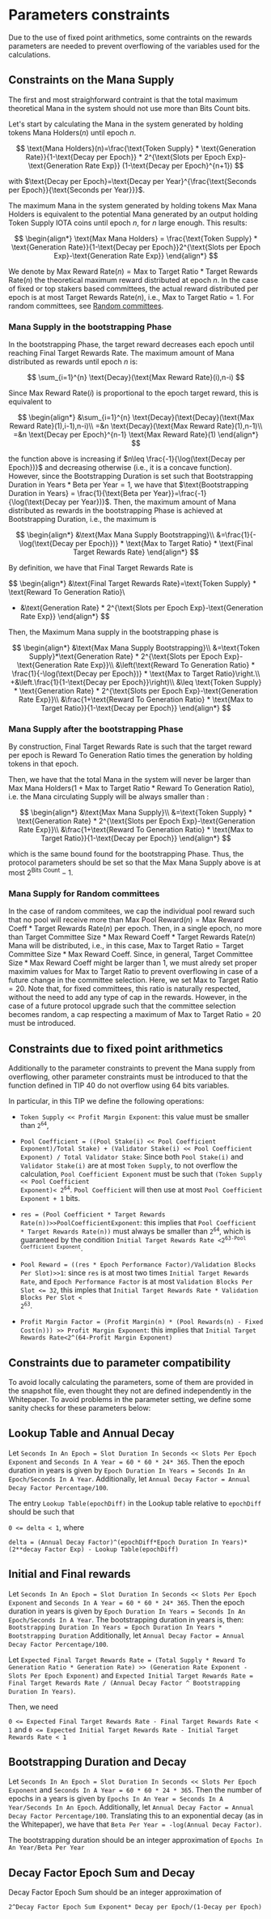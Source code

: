 # Parameters constraints

Due to the use of fixed point arithmetics, some contraints on the rewards parameters are needed to prevent overflowing of the variables used for the calculations.

## Constraints on the Mana Supply

The first and most straighforward contraint is that the total maximum theoretical Mana in the system should not use more than $\text{Bits Count}$ bits.

Let's start by calculating the Mana in the system generated by holding tokens $\text{Mana Holders}(n)$ until epoch $n$.

$$
\text{Mana Holders}(n)=\frac{\text{Token Supply} * \text{Generation Rate}}{1-\text{Decay per Epoch}} * 2^{\text{Slots per Epoch Exp}-\text{Generation Rate Exp}} (1-\text{Decay per Epoch}^{n+1})
$$

with $\text{Decay per Epoch}=\text{Decay per Year}^{\frac{\text{Seconds per Epoch}}{\text{Seconds per Year}}}$.

The maximum Mana in the system generated by holding tokens $\text{Max Mana Holders}$ is equivalent to the potential Mana generated by an output holding $\text{Token Supply}$ IOTA coins until epoch $n$, for $n$ large enough. This results:

$$
\begin{align*}
\text{Max Mana Holders} = \frac{\text{Token Supply} * \text{Generation Rate}}{1-\text{Decay per Epoch}}2^{\text{Slots per Epoch Exp}-\text{Generation Rate Exp}}
\end{align*}
$$

We denote by $\text{Max Reward Rate}(n) = \text{Max to Target Ratio} * \text{Target Rewards Rate}(n)$ the theoretical maximum reward distributed at epoch $n$.
In the case of fixed or top stakers based committees, the actual reward distributed per epoch is at most $\text{Target Rewards Rate}(n)$, i.e., $\text{Max to Target Ratio} = 1$.
For random committees, see [Random committees](#random-committees).

### Mana Supply in the bootstrapping Phase

In the bootstrapping Phase, the target reward decreases each epoch until reaching $\text{Final Target Rewards Rate}$.
The maximum amount of Mana distributed as rewards until epoch $n$ is:

$$
\sum_{i=1}^{n} \text{Decay}(\text{Max Reward Rate}(i),n-i)
$$

Since $\text{Max Reward Rate}(i)$ is proportional to the epoch target reward, this is equivalent to

$$
\begin{align*}
&\sum_{i=1}^{n} \text{Decay}(\text{Decay}(\text{Max Reward Rate}(1),i-1),n-i)\\
=&n \text{Decay}(\text{Max Reward Rate}(1),n-1)\\
=&n \text{Decay per Epoch}^{n-1}  \text{Max Reward Rate}(1)
\end{align*}
$$

the function above is increasing if $n\leq \frac{-1}{\log(\text{Decay per Epoch})}$ and decreasing otherwise (i.e., it is a concave function). However, since the $\text{Bootstrapping Duration}$ is set such that $\text{Bootstrapping Duration in Years}*\text{Beta per Year}=1$, we have that $\text{Bootstrapping Duration in Years} = \frac{1}{\text{Beta per Year}}=\frac{-1}{\log(\text{Decay per Year})}$. Then, the maximum amount of Mana distributed as rewards in the bootstrapping Phase is achieved at $\text{Bootstrapping Duration}$, i.e., the maximum is

$$
\begin{align*}
&\text{Max Mana Supply Bootstrapping}\\
&=\frac{1}{-\log(\text{Decay per Epoch})} * \text{Max to Target Ratio} * \text{Final Target Rewards Rate}
\end{align*}
$$

By definition, we have that $\text{Final Target Rewards Rate}$ is

$$
\begin{align*}
&\text{Final Target Rewards Rate}=\text{Token Supply} * \text{Reward To Generation Ratio}\\
* &\text{Generation Rate} * 2^{\text{Slots per Epoch Exp}-\text{Generation Rate Exp}}
\end{align*}
$$

Then, the Maximum Mana supply in the bootstrapping phase is

$$
\begin{align*}
&\text{Max Mana Supply Bootstrapping}\\
&=\text{Token Supply}*\text{Generation Rate} * 2^{\text{Slots per Epoch Exp}-\text{Generation Rate Exp}}\\
&\left(\text{Reward To Generation Ratio} * \frac{1}{-\log(\text{Decay per Epoch})} * \text{Max to Target Ratio}\right.\\
+&\left.\frac{1}{1-\text{Decay per Epoch}}\right)\\
&\leq \text{Token Supply} * \text{Generation Rate} * 2^{\text{Slots per Epoch Exp}-\text{Generation Rate Exp}}\\
&\frac{1+\text{Reward To Generation Ratio} * \text{Max to Target Ratio}}{1-\text{Decay per Epoch}}
\end{align*}
$$

### Mana Supply after the bootstrapping Phase

By construction, $\text{Final Target Rewards Rate}$ is such that the target reward per epoch is $\text{Reward To Generation Ratio}$ times the generation by holding tokens in that epoch.

Then, we have that the total Mana in the system will never be larger than $\text{Max Mana Holders} (1 + \text{Max to Target Ratio} * \text{Reward To Generation Ratio})$, i.e. the Mana circulating Supply will be always smaller than :

$$
\begin{align*}
&\text{Max Mana Supply}\\
&=\text{Token Supply} * \text{Generation Rate} * 2^{\text{Slots per Epoch Exp}-\text{Generation Rate Exp}}\\
&\frac{1+\text{Reward To Generation Ratio} * \text{Max to Target Ratio}}{1-\text{Decay per Epoch}}
\end{align*}
$$

which is the same bound found for the bootstrapping Phase.
Thus, the protocol parameters should be set so that the $\text{Max Mana Supply}$ above is at most $2^{\text{Bits Count}}-1$.

### Mana Supply for Random committees

In the case of random commitees, we cap the individual pool reward such that no pool will receive more than $\text{Max Pool Reward}(n) = \text{Max Reward Coeff} * \text{Target Rewards Rate}(n)$ per epoch.
Then, in a single epoch, no more than $\text{Target Committee Size} * \text{Max Reward Coeff} * \text{Target Rewards Rate}(n)$ Mana will be distributed, i.e., in this case, $\text{Max to Target Ratio} = \text{Target Committee Size} * \text{Max Reward Coeff}$.
Since, in general, $\text{Target Committee Size} * \text{Max Reward Coeff}$ might be larger than 1, we must alredy set proper maximim values for $\text{Max to Target Ratio}$ to prevent overflowing in case of a future change in the committee selection.
Here, we set $\text{Max to Target Ratio}=20$.
Note that, for fixed committees, this ratio is naturally respected, without the need to add any type of cap in the rewards.
However, in the case of a future protocol upgrade such that the committee selection becomes random, a cap respecting a maximum of $\text{Max to Target Ratio}=20$ must be introduced.

## Constraints due to fixed point arithmetics

Additionally to the parameter constraints to prevent the Mana supply from overflowing, other parameter constraints must be introduced to that the function defined in TIP 40 do not overflow using 64 bits variables.

In particular, in this TIP we define the following operations:
- `Token Supply << Profit Margin Exponent`: this value must be smaller than <code>2<sup>64</sup></code>, 
- `Pool Coefficient = ((Pool Stake(i) << Pool Coefficient Exponent)/Total Stake) + (Validator Stake(i) << Pool Coefficient Exponent) / Total Validator Stake`:
Since both `Pool Stake(i)` and `Validator Stake(i)` are at most `Token Supply`, to not overflow the calculation, `Pool Coefficient Exponent` must be such that <code>(Token Supply << Pool Coefficient Exponent)< 2<sup>64</sup></code>.
`Pool Coefficient` will then use at most `Pool Coefficient Exponent + 1` bits.
- `res = (Pool Coefficient * Target Rewards Rate(n))>>PoolCoefficientExponent`: this implies that `Pool Coefficient * Target Rewards Rate(n))` must always be smaller than <code>2<sup>64</sup></code>, which is guaranteed by the condition <code>Initial Target Rewards Rate <2<sup>63-Pool Coefficient Exponent</sup></code>.
- `Pool Reward = ((res * Epoch Performance Factor)/Validation Blocks Per Slot)>>1`: since `res` is at most two times `Initial Target Rewards Rate`, and `Epoch Performance Factor` is at most `Validation Blocks Per Slot <= 32`, this imples that <code>Initial Target Rewards Rate * Validation Blocks Per Slot < 2<sup>63</sup></code>.

- `Profit Margin Factor = (Profit Margin(n) * (Pool Rewards(n) - Fixed Cost(n))) >> Profit Margin Exponent`: this implies that `Initial Target Rewards Rate<2^(64-Profit Margin Exponent) `

## Constraints due to parameter compatibility

To avoid locally calculating the parameters, some of them are provided in the snapshot file, even thought they not are defined independently in the Whitepaper.
To avoid problems in the parameter setting, we define some sanity checks for these parameters below:

## Lookup Table and Annual Decay

Let `Seconds In An Epoch = Slot Duration In Seconds << Slots Per Epoch Exponent` and `Seconds In A Year = 60 * 60 * 24* 365`.
Then the epoch duration in years is given by `Epoch Duration In Years = Seconds In An Epoch/Seconds In A Year`.
Additionally, let `Annual Decay Factor = Annual Decay Factor Percentage/100`.

The entry `Lookup Table(epochDiff)` in the Lookup table relative to `epochDiff` should be such that

`0 <= delta < 1`, where

`delta = (Annual Decay Factor)^(epochDiff*Epoch Duration In Years)*(2**decay Factor Exp) - Lookup Table(epochDiff)`

## Initial and Final rewards

Let `Seconds In An Epoch = Slot Duration In Seconds << Slots Per Epoch Exponent` and `Seconds In A Year = 60 * 60 * 24* 365`.
Then the epoch duration in years is given by `Epoch Duration In Years = Seconds In An Epoch/Seconds In A Year`.
The bootstrapping duration in years is, then:
`Bootstrapping Duration In Years = Epoch Duration In Years * Bootstrapping Duration`
Additionally, let `Annual Decay Factor = Annual Decay Factor Percentage/100`.

Let `Expected Final Target Rewards Rate = (Total Supply * Reward To Generation Ratio * Generation Rate) >> (Generation Rate Exponent - Slots Per Epoch Exponent)` and `Expected Initial Target Rewards Rate = Final Target Rewards Rate / (Annual Decay Factor ^ Bootstrapping Duration In Years)`.

Then, we need

`0 <= Expected Final Target Rewards Rate - Final Target Rewards Rate < 1`
and 
`0 <= Expected Initial Target Rewards Rate - Initial Target Rewards Rate < 1`

## Bootstrapping Duration and Decay

Let `Seconds In An Epoch = Slot Duration In Seconds << Slots Per Epoch Exponent` and `Seconds In A Year = 60 * 60 * 24 * 365`.
Then the number of epochs in a years is given by `Epochs In An Year = Seconds In A Year/Seconds In An Epoch`.
Additionally, let `Annual Decay Factor = Annual Decay Factor Percentage/100`.
Translating this to an exponential decay (as in the Whitepaper), we have that `Beta Per Year = -log(Annual Decay Factor)`.

The bootstrapping duration should be an integer approximation of `Epochs In An Year/Beta Per Year`

## Decay Factor Epoch Sum and Decay

Decay Factor Epoch Sum should be an integer approximation of

`2^Decay Factor Epoch Sum Exponent* Decay per Epoch/(1-Decay per Epoch)`
